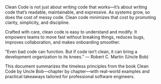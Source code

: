 Clean Code is not just about writing code that works—it’s about writing code that’s readable, maintainable, and expressive. As systems grow, so does the cost of messy code. Clean code minimizes that cost by promoting clarity, simplicity, and discipline.

Crafted with care, clean code is easy to understand and modify. It empowers teams to move fast without breaking things, reduces bugs, improves collaboration, and makes onboarding smoother.

“Even bad code can function. But if code isn’t clean, it can bring a development organization to its knees.”
— Robert C. Martin (Uncle Bob)

This document summarizes the timeless principles from the book Clean Code by Uncle Bob—chapter by chapter—with real-world examples and practical takeaways tailored for professional software engineers.
